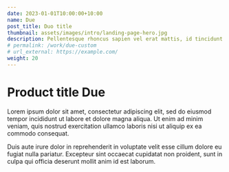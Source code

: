 ```yaml
---
date: 2023-01-01T10:00:00+10:00
name: Due
post_title: Duo title
thumbnail: assets/images/intro/landing-page-hero.jpg
description: Pellentesque rhoncus sapien vel erat mattis, id tincidunt diam porttitor. Duis vestibulum.
# permalink: /work/due-custom
# url_external: https://example.com/
weight: 20
---
```


# Product title Due

Lorem ipsum dolor sit amet, consectetur adipiscing elit, sed do eiusmod tempor incididunt ut labore et dolore magna aliqua. Ut enim ad minim veniam, quis nostrud exercitation ullamco laboris nisi ut aliquip ex ea commodo consequat.

Duis aute irure dolor in reprehenderit in voluptate velit esse cillum dolore eu fugiat nulla pariatur. Excepteur sint occaecat cupidatat non proident, sunt in culpa qui officia deserunt mollit anim id est laborum.
